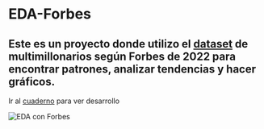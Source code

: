 # EDA-Forbes

## Este es un proyecto donde utilizo el <a href='forbes_2022_billionaires.csv'>dataset</a> de multimillonarios según Forbes de 2022 para encontrar patrones, analizar tendencias y hacer gráficos.
Ir al <a href='cuaderno.ipynb'>cuaderno</a> para ver desarrollo

![EDA con Forbes](https://user-images.githubusercontent.com/93254760/205696319-31a4e784-8b1c-4331-9185-92bea91d4cdb.jpg)

